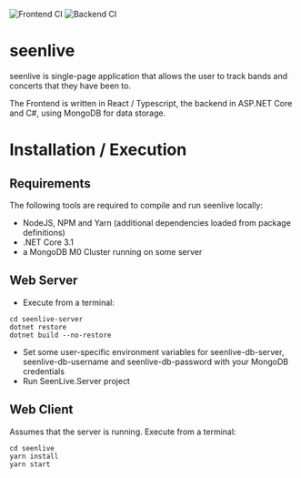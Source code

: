 ![Frontend CI](https://github.com/baci/seenlive/workflows/Node.js%20CI/badge.svg?branch=master) ![Backend CI](https://github.com/baci/seenlive/workflows/.NET-Backend/badge.svg)

# seenlive
seenlive is single-page application that allows the user to track bands and concerts that they have been to. 

The Frontend is written in React / Typescript, the backend in ASP.NET Core and C#, using MongoDB for data storage.

# Installation / Execution

## Requirements
The following tools are required to compile and run seenlive locally:
* NodeJS, NPM and Yarn (additional dependencies loaded from package definitions)
* .NET Core 3.1
* a MongoDB M0 Cluster running on some server

## Web Server
* Execute from a terminal:
```
cd seenlive-server
dotnet restore
dotnet build --no-restore
```
* Set some user-specific environment variables for seenlive-db-server, seenlive-db-username and seenlive-db-password with your MongoDB credentials
* Run SeenLive.Server project

## Web Client
Assumes that the server is running. Execute from a terminal:
```
cd seenlive
yarn install
yarn start
```
